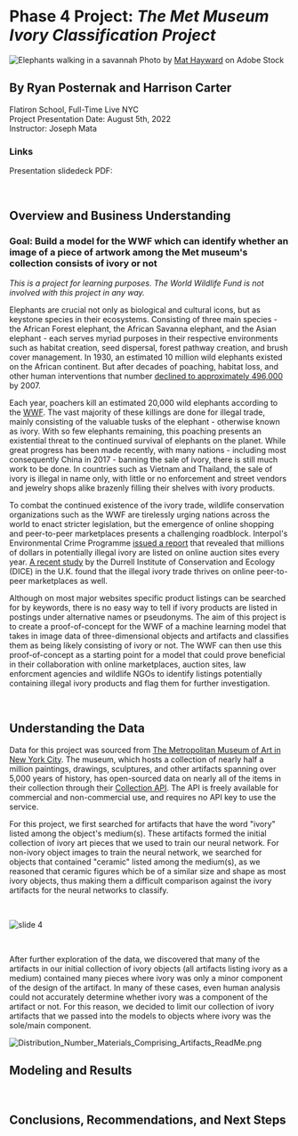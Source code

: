 # Phase 4 Project: *The Met Museum Ivory Classification Project*

![Elephants walking in a savannah](https://github.com/rjpost20/Met-Ivory-Classification-Project/blob/main/data/AdobeStock_394201577.jpeg?raw=true)
Photo by <a href="https://stock.adobe.com/contributor/19000/mat-hayward?load_type=author&prev_url=detail" >Mat Hayward</a> on Adobe Stock

## By Ryan Posternak and Harrison Carter

Flatiron School, Full-Time Live NYC<br>
Project Presentation Date: August 5th, 2022<br>
Instructor: Joseph Mata

### Links

Presentation slidedeck PDF:

<br>

## Overview and Business Understanding

### Goal: Build a model for the WWF which can identify whether an image of a piece of artwork among the Met museum's collection consists of ivory or not

*This is a project for learning purposes. The World Wildlife Fund is not involved with this project in any way.*

Elephants are crucial not only as biological and cultural icons, but as keystone species in their ecosystems. Consisting of  three main species  - the African Forest elephant, the African Savanna elephant, and the Asian elephant - each serves myriad purposes in their respective environments such as habitat creation, seed dispersal, forest pathway creation, and brush cover management. In 1930, an estimated 10 million wild elephants existed on the African continent. But after decades of poaching, habitat loss, and other human interventions that number [declined to approximately 496,000](https://elephantswithoutborders.org/projects/great-elephant-census/) by 2007.

Each year, poachers kill an estimated 20,000 wild elephants according to the [WWF](https://www.worldwildlife.org/species/elephant). The vast majority of these killings are done for illegal trade, mainly consisting of the valuable tusks of the elephant - otherwise known as ivory. With so few elephants remaining, this poaching presents an existential threat to the continued survival of elephants on the planet. While great progress has been made recently, with many nations - including most consequently China in 2017 - banning the sale of ivory, there is still much work to be done. In countries such as Vietnam and Thailand, the sale of ivory is illegal in name only, with little or no enforcement and street vendors and jewelry shops alike brazenly filling their shelves with ivory products.

To combat the continued existence of the ivory trade, wildlife conservation organizations such as the WWF are tirelessly urging nations across the world to enact stricter legislation, but the emergence of online shopping and peer-to-peer marketplaces presents a challenging roadblock. Interpol's Environmental Crime Programme [issued a report](https://www.interpol.int/es/Noticias-y-acontecimientos/Noticias/2013/Online-ivory-trade-worth-millions-INTERPOL-report-reveals) that revealed that millions of dollars in potentially illegal ivory are listed on online auction sites every year. [A recent study](https://news.mongabay.com/2021/01/ivory-by-any-other-name-illegal-trade-thrives-on-ebay-study-finds/) by the Durrell Institute of Conservation and Ecology (DICE) in the U.K. found that the illegal ivory trade thrives on online peer-to-peer marketplaces as well.

Although on most major websites specific product listings can be searched for by keywords, there is no easy way to tell if ivory products are listed in postings under alternative names or pseudonyms. The aim of this project is to create a proof-of-concept for the WWF of a machine learning model that takes in image data of three-dimensional objects and artifacts and classifies them as being likely consisting of ivory or not. The WWF can then use this proof-of-concept as a starting point for a model that could prove beneficial in their collaboration with online marketplaces, auction sites, law enforcment agencies and wildlife NGOs to identify listings potentially containing illegal ivory products and flag them for further investigation.

<br>

## Understanding the Data

Data for this project was sourced from <a href="https://www.metmuseum.org/art/collection/search?pageSize=0&sortBy=Relevance&sortOrder=asc&searchField=All" >The Metropolitan Museum of Art in New York City</a>. The museum, which hosts a collection of nearly half a million paintings, drawings, sculptures, and other artifacts spanning over 5,000 years of history, has open-sourced data on nearly all of the items in their collection through their <a href="https://metmuseum.github.io" >Collection API</a>. The API is freely available for commercial and non-commercial use, and requires no API key to use the service.

For this project, we first searched for artifacts that have the word "ivory" listed among the object's medium(s). These artifacts formed the initial collection of ivory art pieces that we used to train our neural network. For non-ivory object images to train the neural network, we searched for objects that contained "ceramic" listed among the medium(s), as we reasoned that ceramic figures which be of a similar size and shape as most ivory objects, thus making them a difficult comparison against the ivory artifacts for the neural networks to classify.

<br>

![slide 4](https://github.com/rjpost20/Met-Ivory-Classification-Project/blob/main/slide_deck/slide_jpgs/Slide%204.jpeg?raw=true)

<br>

After further exploration of the data, we discovered that many of the artifacts in our initial collection of ivory objects (all artifacts listing ivory as a medium) contained many pieces where ivory was only a minor component of the design of the artifact. In many of these cases, even human analysis could not accurately determine whether ivory was a component of the artifact or not. For this reason, we decided to limit our collection of ivory artifacts that we passed into the models to objects where ivory was the sole/main component.

![Distribution_Number_Materials_Comprising_Artifacts_ReadMe.png](https://github.com/rjpost20/Met-Ivory-Classification-Project/blob/main/visualizations/Distribution_Number_Materials_Comprising_Artifacts_ReadMe.png?raw=true)

## Modeling and Results

<br>

## Conclusions, Recommendations, and Next Steps
